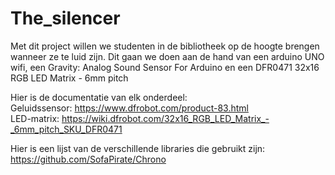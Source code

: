 # The_silencer
Met dit project willen we studenten in de bibliotheek op de hoogte brengen wanneer ze te luid zijn. Dit gaan we doen aan de hand van een arduino UNO wifi, een Gravity: Analog Sound Sensor For Arduino en een DFR0471 32x16 RGB LED Matrix - 6mm pitch

Hier is de documentatie van elk onderdeel:  
Geluidssensor: https://www.dfrobot.com/product-83.html   
LED-matrix: https://wiki.dfrobot.com/32x16_RGB_LED_Matrix_-_6mm_pitch_SKU_DFR0471

Hier is een lijst van de verschillende libraries die gebruikt zijn:
https://github.com/SofaPirate/Chrono
